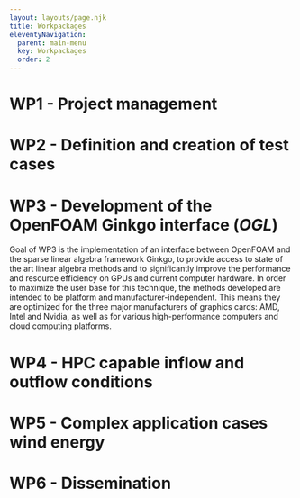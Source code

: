 ```yaml
---
layout: layouts/page.njk
title: Workpackages
eleventyNavigation:
  parent: main-menu
  key: Workpackages
  order: 2
---
```


# **WP1** - Project management 
# **WP2** - Definition and creation of test cases 

# **WP3** - Development of the OpenFOAM Ginkgo interface (*OGL*) 
Goal of WP3 is the implementation of an interface between OpenFOAM and the
sparse linear algebra framework Ginkgo, to provide access to state of the art
linear algebra methods and to significantly improve the performance and resource
efficiency on GPUs and current computer hardware. In order to maximize the user
base for this technique, the methods developed are intended to be platform and
manufacturer-independent. This means they are optimized for the three major
manufacturers of graphics cards: AMD, Intel and Nvidia, as well as for various
high-performance computers and cloud computing platforms.

# **WP4** - HPC capable inflow and outflow conditions 
# **WP5** - Complex application cases wind energy 
# **WP6** - Dissemination 
